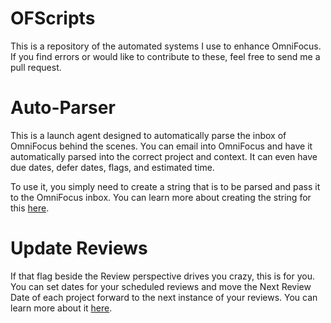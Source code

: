 # OFScripts

This is a repository of the automated systems I use to enhance OmniFocus. If you find errors or would like to contribute to these, feel free to send me a pull request.

# Auto-Parser

This is a launch agent designed to automatically parse the inbox of OmniFocus behind the scenes. You can email into OmniFocus and have it automatically parsed into the correct project and context. It can even have due dates, defer dates, flags, and estimated time.

To use it, you simply need to create a string that is to be parsed and pass it to the OmniFocus inbox. You can learn more about creating the string for this [here](http://joebuhlig.com/using-omnifocus-for-somedaymaybe-lists/).

# Update Reviews

If that flag beside the Review perspective drives you crazy, this is for you. You can set dates for your scheduled reviews and move the Next Review Date of each project forward to the next instance of your reviews. You can learn more about it [here](http://joebuhlig.com/scheduled-reviews-in-omnifocus/).
